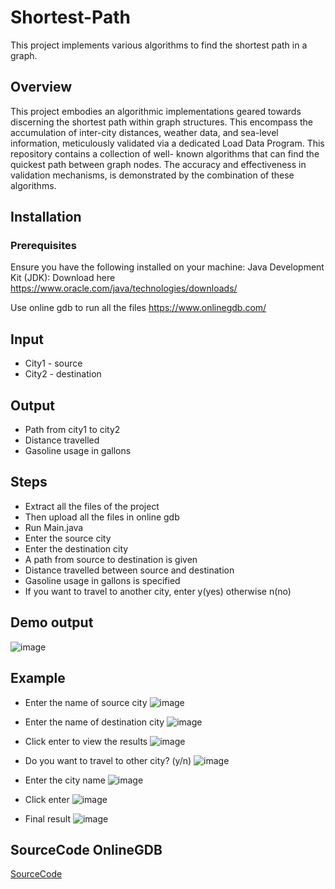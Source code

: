 # Shortest-Path
This project implements various algorithms to find the shortest path in a graph.

## Overview
This project embodies an algorithmic implementations geared towards discerning the shortest path within graph structures. This encompass the accumulation of inter-city distances, weather data, and sea-level information, meticulously validated via a dedicated Load Data Program.
This repository contains a collection of well- known algorithms that can find the quickest path between graph nodes. The accuracy and effectiveness in validation mechanisms, is demonstrated by the combination of these algorithms.

## Installation
### Prerequisites
Ensure you have the following installed on your machine:
Java Development Kit (JDK): Download here https://www.oracle.com/java/technologies/downloads/

Use online gdb to run all the files
https://www.onlinegdb.com/

## Input
- City1 - source
- City2 - destination 

## Output
- Path from city1 to city2
- Distance travelled
- Gasoline usage in gallons


## Steps
- Extract all the files of the project 
- Then upload all the files in online gdb
- Run Main.java
- Enter the source city
- Enter the destination city
- A path from source to destination is given
- Distance travelled between source and destination 
- Gasoline usage in gallons is specified
- If you want to travel to another city, enter y(yes) otherwise n(no)

## Demo output
![image](https://github.com/Mohammed-Shoaib124/Shortest-Path/assets/151453614/ff3dc986-db1d-4bbf-8726-1c126006d5e0)

## Example
- Enter the name of source city
![image](https://github.com/Mohammed-Shoaib124/Shortest-Path/assets/151453614/b963ba98-2c3e-4da2-a16f-8a685ed3a2ca)

- Enter the name of destination city
![image](https://github.com/Mohammed-Shoaib124/Shortest-Path/assets/151453614/bb682e93-914f-48fb-b517-978631871199)

- Click enter to view the results
![image](https://github.com/Mohammed-Shoaib124/Shortest-Path/assets/151453614/54c78c28-8ad9-499d-91ee-25e0ee8fa827)

- Do you want to travel to other city? (y/n)
![image](https://github.com/Mohammed-Shoaib124/Shortest-Path/assets/151453614/a209bfa8-3a15-4afe-9b3b-28b772600d8a)

- Enter the city name
![image](https://github.com/Mohammed-Shoaib124/Shortest-Path/assets/151453614/374a7bdb-d141-4494-bf9c-1db53770732d)

- Click enter
![image](https://github.com/Mohammed-Shoaib124/Shortest-Path/assets/151453614/8233a1c3-a41f-4cb7-9ac0-579aad2a2ae9)

- Final result
![image](https://github.com/Mohammed-Shoaib124/Shortest-Path/assets/151453614/a580138c-d024-4721-b16a-909be0eb0259)



## SourceCode OnlineGDB
[SourceCode](https://onlinegdb.com/XfIqGzbXI)






